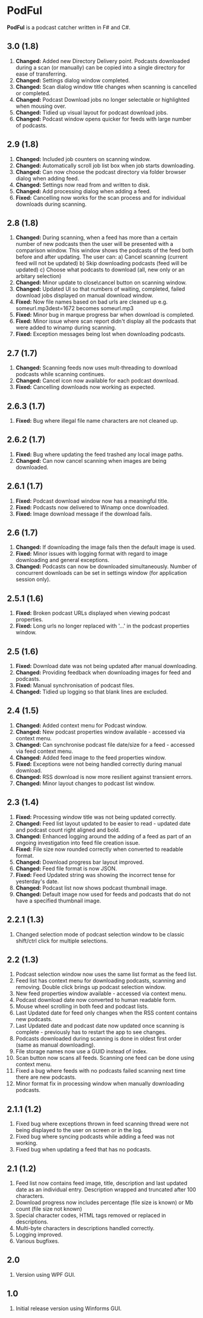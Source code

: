 # PodFul
**PodFul** is a podcast catcher written in F# and C#.

## 3.0 (1.8)
1. **Changed:** Added new Directory Delivery point. Podcasts downloaded during a scan (or manually) can be copied into a single directory for ease of transferring.
2. **Changed:** Settings dialog window completed.
3. **Changed:** Scan dialog window title changes when scanning is cancelled or completed.
4. **Changed:** Podcast Download jobs no longer selectable or highlighted when mousing over.
5. **Changed:** Tidied up visual layout for podcast download jobs.
6. **Changed:** Podcast window opens quicker for feeds with large number of podcasts.


## 2.9 (1.8)
1. **Changed:** Included job counters on scanning window.
2. **Changed:** Automatically scroll job list box when job starts downloading.
3. **Changed:** Can now choose the podcast directory via folder browser dialog when adding feed.
4. **Changed:** Settings now read from and written to disk.
5. **Changed:** Add processing dialog when adding a feed.
6. **Fixed:** Cancelling now works for the scan process and for individual downloads during scanning.

## 2.8 (1.8)
1. **Changed:** During scanning, when a feed has more than a certain number of new podcasts then the user will be presented with a comparison window. 
This window shows the podcasts of the feed both before and after updating.
The user can:
a) Cancel scanning (current feed will not be updated)
b) Skip downloading podcasts (feed will be updated)
c) Choose what podcasts to download (all, new only or an arbitary selection)
2. **Changed:** Minor update to close\cancel button on scanning window.
3. **Changed:** Updated UI so that numbers of waiting, completed, failed download jobs displayed on manual download window.
4. **Fixed:** Now file names based on bad urls are cleaned up e.g. someurl.mp3dest=1672 becomes someurl.mp3
5. **Fixed:** Minor bug in marque progress bar when download is completed.
6. **Fixed:** Minor issue where scan report didn't display all the podcasts that were added to winamp during scanning.
7. **Fixed:** Exception messages being lost when downloading podcasts.

## 2.7 (1.7)
1. **Changed:** Scanning feeds now uses mult-threading to download podcasts while scanning continues.
2. **Changed:** Cancel icon now available for each podcast download.
3. **Fixed:** Cancelling downloads now working as expected.

## 2.6.3 (1.7)
1. **Fixed:** Bug where illegal file name characters are not cleaned up.

## 2.6.2 (1.7)
1. **Fixed:** Bug where updating the feed trashed any local image paths.
2. **Changed:** Can now cancel scanning when images are being downloaded.

## 2.6.1 (1.7)
1. **Fixed:** Podcast download window now has a meaningful title.
2. **Fixed:** Podcasts now delivered to Winamp once downloaded.
3. **Fixed:** Image download message if the download fails.

## 2.6 (1.7)
1. **Changed:** If downloading the image fails then the default image is used.
2. **Fixed:** Minor issues with logging format with regard to image downloading and general exceptions.
3. **Changed:** Podcasts can now be downloaded simultaneously. Number of concurrent downloads can be set in settings window (for application session only).

## 2.5.1 (1.6)
1. **Fixed:** Broken podcast URLs displayed when viewing podcast properties.
2. **Fixed:** Long urls no longer replaced with '...' in the podcast properties window.

## 2.5 (1.6)
1. **Fixed:** Download date was not being updated after manual downloading.
2. **Changed:** Providing feedback when downloading images for feed and podcasts.
3. **Fixed:** Manual synchronisation of podcast files.
4. **Changed:** Tidied up logging so that blank lines are excluded.

## 2.4 (1.5)
1. **Changed:** Added context menu for Podcast window.
2. **Changed:** New podcast properties window available - accessed via context menu.
3. **Changed:** Can synchronise podcast file date/size for a feed - accessed via feed context menu.
4. **Changed:** Added feed image to the feed properties window.
5. **Fixed:** Exceptions were not being handled correctly during manual download.
6. **Changed:** RSS download is now more resilient against transient errors.
7. **Changed:** Minor layout changes to podcast list window.

## 2.3 (1.4)
1. **Fixed:** Processing window title was not being updated correctly.
2. **Changed:** Feed list layout updated to be easier to read - updated date and podcast count right aligned and bold.
3. **Changed:** Enhanced logging around the adding of a feed as part of an ongoing investigation into feed file creation issue.
4. **Fixed:** File size now rounded correctly when converted to readable format.
5. **Changed:** Download progress bar layout improved.
6. **Changed:** Feed file format is now JSON.
7. **Fixed:** Feed Updated string was showing the incorrect tense for yesterday's date.
8. **Changed:** Podcast list now shows podcast thumbnail image.
9. **Changed:** Default image now used for feeds and podcasts that do not have a specified thumbnail image.

## 2.2.1 (1.3)
1. Changed selection mode of podcast selection window to be classic shift/ctrl click for multiple selections.

## 2.2 (1.3)
1. Podcast selection window now uses the same list format as the feed list.
2. Feed list has context menu for downloading podcasts, scanning and removing. Double click brings up podcast selection window.
3. New feed properties window available - accessed via context menu.
4. Podcast download date now converted to human readable form.
5. Mouse wheel scrolling in both feed and podcast lists.
6. Last Updated date for feed only changes when the RSS content contains new podcasts.
7. Last Updated date and podcast date now updated once scanning is complete - previously has to restart the app to see changes.
8. Podcasts downloaded during scanning is done in oldest first order (same as manual downloading).
9. File storage names now use a GUID instead of index.
10. Scan button now scans all feeds. Scanning one feed can be done using context menu.
11. Fixed a bug where feeds with no podcasts failed scanning next time there are new podcasts.
12. Minor format fix in processing window when manually downloading podcasts.

## 2.1.1 (1.2)
1. Fixed bug where exceptions thrown in feed scanning thread were not being displayed to the user on screen or in the log.
2. Fixed bug where syncing podcasts while adding a feed was not working.
3. Fixed bug when updating a feed that has no podcasts. 

## 2.1 (1.2)
1. Feed list now contains feed image, title, description and last updated date as an individual entry. Description wrapped and truncated after 100 characters.
2. Download progress now includes percentage (file size is known) or Mb count (file size not known)
3. Special character codes, HTML tags removed or replaced in descriptions.
4. Multi-byte characters in descriptions handled correctly.
5. Logging improved.
6. Various bugfixes.

## 2.0
1. Version using WPF GUI.

## 1.0
1. Initial release version using Winforms GUI.